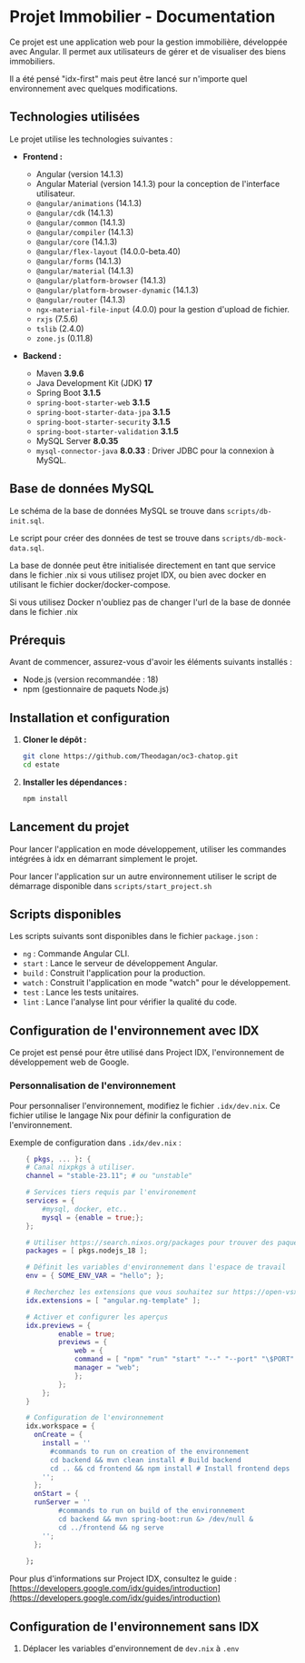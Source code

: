 # Projet Immobilier - Documentation

Ce projet est une application web pour la gestion immobilière, développée avec Angular. Il permet aux utilisateurs de gérer et de visualiser des biens immobiliers.

Il a été pensé "idx-first" mais peut être lancé sur n'importe quel environnement avec quelques modifications.

## Technologies utilisées

Le projet utilise les technologies suivantes :

* **Frontend :**
    * Angular (version 14.1.3)
    * Angular Material (version 14.1.3) pour la conception de l'interface utilisateur.
    * `@angular/animations` (14.1.3)
    * `@angular/cdk` (14.1.3)
    * `@angular/common` (14.1.3)
    * `@angular/compiler` (14.1.3)
    * `@angular/core` (14.1.3)
    * `@angular/flex-layout` (14.0.0-beta.40)
    * `@angular/forms` (14.1.3)
    * `@angular/material` (14.1.3)
    * `@angular/platform-browser` (14.1.3)
    * `@angular/platform-browser-dynamic` (14.1.3)
    * `@angular/router` (14.1.3)
    * `ngx-material-file-input` (4.0.0) pour la gestion d'upload de fichier.
    * `rxjs` (7.5.6)
    * `tslib` (2.4.0)
    * `zone.js` (0.11.8)

* **Backend :**
    * Maven **3.9.6**
    * Java Development Kit (JDK) **17**
    * Spring Boot **3.1.5**
    * `spring-boot-starter-web` **3.1.5**
    * `spring-boot-starter-data-jpa` **3.1.5**
    * `spring-boot-starter-security` **3.1.5**
    * `spring-boot-starter-validation` **3.1.5**
    * MySQL Server **8.0.35**
    * `mysql-connector-java` **8.0.33** : Driver JDBC pour la connexion à MySQL.

## Base de données MySQL

Le schéma de la base de données MySQL se trouve dans `scripts/db-init.sql`.

Le script pour créer des données de test se trouve dans `scripts/db-mock-data.sql`.

La base de donnée peut être initialisée directement en tant que service dans le fichier .nix si vous utilisez projet IDX, ou bien avec docker en utilisant le fichier docker/docker-compose.

Si vous utilisez Docker n'oubliez pas de changer l'url de la base de donnée dans le fichier .nix

## Prérequis

Avant de commencer, assurez-vous d'avoir les éléments suivants installés :

* Node.js (version recommandée : 18)
* npm (gestionnaire de paquets Node.js)

## Installation et configuration

1. **Cloner le dépôt :**

    ```bash
    git clone https://github.com/Theodagan/oc3-chatop.git
    cd estate
    ```

2. **Installer les dépendances :**

    ```bash
    npm install
    ```

## Lancement du projet

Pour lancer l'application en mode développement, utiliser les commandes intégrées à idx en démarrant simplement le projet. 

Pour lancer l'application sur un autre environnement  utiliser le script de démarrage disponible dans `scripts/start_project.sh`
    
## Scripts disponibles

Les scripts suivants sont disponibles dans le fichier `package.json` :

*   `ng` : Commande Angular CLI.
*   `start` : Lance le serveur de développement Angular.
*   `build` : Construit l'application pour la production.
*   `watch` : Construit l'application en mode "watch" pour le développement.
*   `test` : Lance les tests unitaires.
*   `lint` : Lance l'analyse lint pour vérifier la qualité du code.

## Configuration de l'environnement avec IDX

Ce projet est pensé pour être utilisé dans Project IDX, l'environnement de développement web de Google.

### Personnalisation de l'environnement

Pour personnaliser l'environnement, modifiez le fichier `.idx/dev.nix`. Ce fichier utilise le langage Nix pour définir la configuration de l'environnement.

Exemple de configuration dans `.idx/dev.nix` :
```nix
    { pkgs, ... }: {
    # Canal nixpkgs à utiliser.
    channel = "stable-23.11"; # ou "unstable"

    # Services tiers requis par l'environement
    services = {
        #mysql, docker, etc..
        mysql = {enable = true;};
    };

    # Utiliser https://search.nixos.org/packages pour trouver des paquets
    packages = [ pkgs.nodejs_18 ];

    # Définit les variables d'environnement dans l'espace de travail
    env = { SOME_ENV_VAR = "hello"; };

    # Recherchez les extensions que vous souhaitez sur https://open-vsx.org/ et utilisez "éditeur.id"
    idx.extensions = [ "angular.ng-template" ];

    # Activer et configurer les aperçus 
    idx.previews = {
            enable = true;
            previews = {
                web = {
                command = [ "npm" "run" "start" "--" "--port" "\$PORT" "--host" "0.0.0.0" "--disable-host-check" ];
                manager = "web";
                };
            };
        };  
    }

    # Configuration de l'environnement
    idx.workspace = {
      onCreate = {
        install = ''
          #commands to run on creation of the environnement
          cd backend && mvn clean install # Build backend
          cd .. && cd frontend && npm install # Install frontend deps
        '';
      };
      onStart = {
      runServer = ''
            #commands to run on build of the environnement
            cd backend && mvn spring-boot:run &> /dev/null &
            cd ../frontend && ng serve 
        '';
      };
    
    };
```

Pour plus d'informations sur Project IDX, consultez le guide : [https://developers.google.com/idx/guides/introduction](https://developers.google.com/idx/guides/introduction)

## Configuration de l'environnement sans IDX

1. Déplacer les variables d'environnement de `dev.nix` à `.env`
